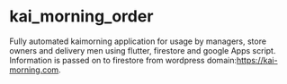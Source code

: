 # kai_morning_order

Fully automated kaimorning application for usage by managers, store owners and delivery men using flutter, firestore and google Apps script. Information is passed on to firestore from wordpress domain:https://kai-morning.com.

